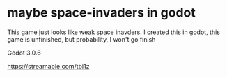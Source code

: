 # maybe space-invaders in godot
This game just looks like weak space inavders.
I created this in godot, this game is unfinished, but probability, I won't go finish

Godot 3.0.6

https://streamable.com/tbi1z
